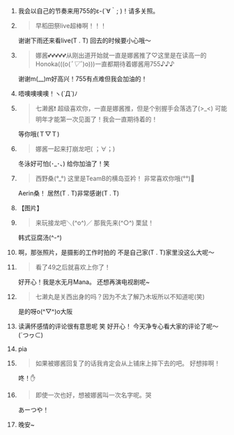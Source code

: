 1. 我会以自己的节奏来用755的ε-(´∀｀; )！请多关照。

2. > 早稻田祭live超棒啊！！！

   谢谢下雨还来看live(T . T) 回去的时候要小心哦〜

3. > 娜酱💕💕💕💕💕从刚出道开始就一直是娜酱推了♡这里是在读高一的Honoka(((o(*ﾟ▽ﾟ*)o)))一直都期待着娜酱用755♪♪♪ 

   谢谢m(__)m好高兴！755有点难但我会加油的！

4. 唔噢噢噢噢！ヽ(`Д´)ﾉ

5. > 七濑酱❗ 超级喜欢你，一直是娜酱推，但是个别握手会落选了(>_<) 可能明年才能第一次见面了！我会一直期待着的！

   等你哦(Ｔ▽Ｔ)

6. >  娜酱一起来打崩龙吧( ；∀；)

   冬泳好可怕(･_･、) 给你加油了！笑

7. > 西野桑(°_°) 这里是TeamB的横岛亚衿！ 非常喜欢你哦(°°)💓

   Aerin桑！ 居然(T . T)非常感谢(T . T)

8. 【图片】

9. > 来玩接龙吧＼(^o^)／ 那我先来(^○^) 栗鼠！

   韩式豆腐汤(^-^)

10. 啊，那张照片，是摄影的工作时拍的 不是自己家(T . T)家里没这么大呢〜

11. > 看了49之后就喜欢上你了！

    好开心！我是水无月Mana。 还想再演电视剧呢~

12. > 七濑丸是关西出身的吗？因为不太了解乃木坂所以不知道呢(笑)

    是的呀o(^▽^)o大阪

13. 读满怀感情的评论很有意思呢 笑 好开心！ 今天净专心看大家的评论了呢〜(´つヮ⊂)

14. pia

15. > 如果被娜酱回复了的话我肯定会从上铺床上摔下去的吧。 好想摔啊！

    咚！✋

16. > 即使一次也好，想被娜酱叫一次名字呢。哭

    あーつや！

17. 晚安~